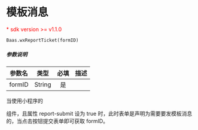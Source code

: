 # 模板消息

<p style='color:red'>* sdk version >= v1.1.0</p>

`Baas.wxReportTicket(formID)`

##### 参数说明

|   参数名   |   类型   |  必填  |   描述   |
| :-----------: | :----: | :--: | :------------------------ |
| formID | String |  是   |  |

当使用小程序的 <form/> 组件，且属性 report-submit 设为 true 时，此时表单是声明为需要要发模板消息的，当点击按钮提交表单即可获取 formID。
